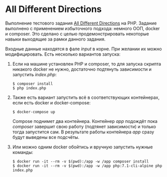 # All Different Directions

Выполнение тестового задания [All Different Directions](https://open.kattis.com/problems/alldifferentdirections) на PHP. Задание выполнено с применением избыточного подхода: немного ООП, docker и composer. Это сделано с целью продемонстрировать некоторые навыки выходящие за рамки данного задания.

Входные данные находятся в фале *input* в корне. При желании их можно модифицировать. Есть несколько вариантов запуска:

1. Если на машине установлен PHP и composer, то для запуска скрипта никакого docker не нужно, достаточно подтянуть зависимости и запустить *index.php*:

    ```
    $ composer install
    $ php index.php
    ```

2. Также есть вариант запустить всё в соответствующих контейнерах, если есть docker и docker-compose:

    ```
    $ docker-compose up
    ```

    Compose поднимет два контейнера. Контейнер *app* подождёт пока *composer* завершит свою работу (подтянет зависимости) и только тогда запустится сам. В результате работы контейнера *app* сразу будут выведены все подсчёты.

3. Или можно одним docker обойтись и вручную запустить нужные команды:

    ```
    $ docker run -it --rm -v $(pwd):/app -w /app composer install
    $ docker run -it --rm -v $(pwd):/app -w /app php:7.1-cli-alpine php index.php
    ```
